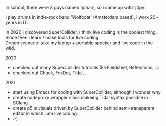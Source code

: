 In school, there were 3 guys named 'johan', so i came up with 'j0py'.

I play drums in indie-rock band 'Wolfcoat' (Amsterdam based), i work 20+ years in IT.

In 2020 i discovered SuperCollider, i think live coding is the coolest thing.  
Since then i learn / make tools for live coding.  
Dream scenario: take my laptop + portable speaker and live code in the wild.

2020
- checked out many SuperCollider tutorials (Eli Fieldsteel, Reflections, ..)
- checked out Chuck, FoxDot, Tidal, ..

2021
- start using Emacs for coding with SuperCollider, although i wonder why
- create nodeproxy wrapper class makeing Tidal syntax possible in SClang
- create p5.js visuals driven by SuperCollider behind semi-transparent editor in which i am live coding
- :-)

<!---
j0py/j0py is a ✨ special ✨ repository because its `README.md` (this file) appears on your GitHub profile.
You can click the Preview link to take a look at your changes.
--->

